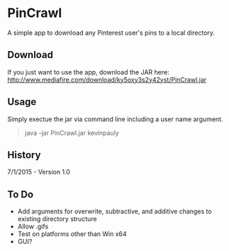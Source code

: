 # PinCrawl
A simple app to download any Pinterest user's pins to a local directory.

## Download
If you just want to use the app, download the JAR here: http://www.mediafire.com/download/ky5oxy3s2y42yst/PinCrawl.jar

## Usage
Simply exectue the jar via command line including a user name argument.
> java -jar PinCrawl.jar kevinpauly

## History
7/1/2015 - Version 1.0

## To Do
- Add arguments for overwrite, subtractive, and additive changes to existing directory structure
- Allow .gifs
- Test on platforms other than Win x64
- GUI?
